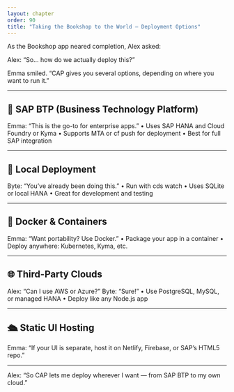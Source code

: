 ```yaml
---
layout: chapter
order: 90
title: "Taking the Bookshop to the World — Deployment Options"
---
```


As the Bookshop app neared completion, Alex asked:

Alex: “So… how do we actually deploy this?”

Emma smiled. “CAP gives you several options, depending on where you want to run it.”

---

## 🚀 SAP BTP (Business Technology Platform)
Emma: “This is the go-to for enterprise apps.”
• Uses SAP HANA and Cloud Foundry or Kyma
• Supports MTA or cf push for deployment
• Best for full SAP integration

---

## 🧪 Local Deployment
Byte: “You’ve already been doing this.”
• Run with cds watch
• Uses SQLite or local HANA
• Great for development and testing

---

## 🐳 Docker & Containers
Emma: “Want portability? Use Docker.”
• Package your app in a container
• Deploy anywhere: Kubernetes, Kyma, etc.

---

## 🌐 Third-Party Clouds
Alex: “Can I use AWS or Azure?”
Byte: “Sure!”
• Use PostgreSQL, MySQL, or managed HANA
• Deploy like any Node.js app

---

## 🛳️ Static UI Hosting
Emma: “If your UI is separate, host it on Netlify, Firebase, or SAP’s HTML5 repo.”

---

Alex: “So CAP lets me deploy wherever I want — from SAP BTP to my own cloud.”
